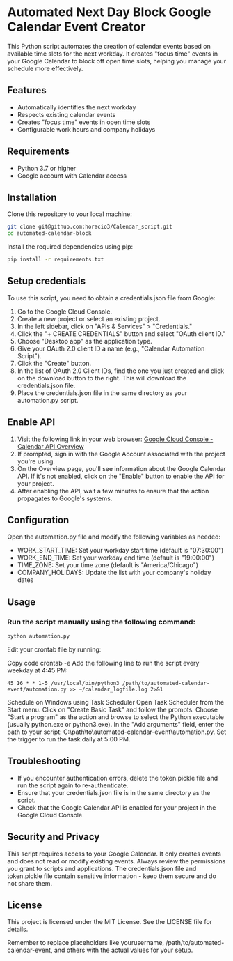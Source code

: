 # Automated Next Day Block Google Calendar Event Creator
This Python script automates the creation of calendar events based on available time slots for the next workday. It creates "focus time" events in your Google Calendar to block off open time slots, helping you manage your schedule more effectively.

## Features
- Automatically identifies the next workday
- Respects existing calendar events
- Creates "focus time" events in open time slots
- Configurable work hours and company holidays

## Requirements
- Python 3.7 or higher
- Google account with Calendar access

## Installation
Clone this repository to your local machine:

```bash
git clone git@github.com:horacio3/Calendar_script.git
cd automated-calendar-block
```
Install the required dependencies using pip:

```bash
pip install -r requirements.txt
```

## Setup credentials
To use this script, you need to obtain a credentials.json file from Google:

1. Go to the Google Cloud Console.
1. Create a new project or select an existing project.
1. In the left sidebar, click on "APIs & Services" > "Credentials."
1. Click the "+ CREATE CREDENTIALS" button and select "OAuth client ID."
1. Choose "Desktop app" as the application type.
1. Give your OAuth 2.0 client ID a name (e.g., "Calendar Automation Script").
1. Click the "Create" button.
1. In the list of OAuth 2.0 Client IDs, find the one you just created and click on the download button to the right. This will download the credentials.json file.
1. Place the credentials.json file in the same directory as your automation.py script.

## Enable API

1. Visit the following link in your web browser: [Google Cloud Console - Calendar API Overview](https://console.developers.google.com/apis/api/calendar-json.googleapis.com/overview)
1. If prompted, sign in with the Google Account associated with the project you're using.
1. On the Overview page, you'll see information about the Google Calendar API. If it's not enabled, click on the "Enable" button to enable the API for your project.
1. After enabling the API, wait a few minutes to ensure that the action propagates to Google's systems.

## Configuration

Open the automation.py file and modify the following variables as needed:

- WORK_START_TIME: Set your workday start time (default is "07:30:00")
- WORK_END_TIME: Set your workday end time (default is "19:00:00")
- TIME_ZONE: Set your time zone (default is "America/Chicago")
- COMPANY_HOLIDAYS: Update the list with your company's holiday dates

## Usage
### Run the script manually using the following command:

```bash
python automation.py
```

Edit your crontab file by running:

Copy code
crontab -e
Add the following line to run the script every weekday at 4:45 PM:

```
45 16 * * 1-5 /usr/local/bin/python3 /path/to/automated-calendar-event/automation.py >> ~/calendar_logfile.log 2>&1
```

Schedule on Windows using Task Scheduler
Open Task Scheduler from the Start menu.
Click on "Create Basic Task" and follow the prompts.
Choose "Start a program" as the action and browse to select the Python executable (usually python.exe or python3.exe).
In the "Add arguments" field, enter the path to your script: C:\path\to\automated-calendar-event\automation.py.
Set the trigger to run the task daily at 5:00 PM.


## Troubleshooting

- If you encounter authentication errors, delete the token.pickle file and run the script again to re-authenticate.
- Ensure that your credentials.json file is in the same directory as the script.
- Check that the Google Calendar API is enabled for your project in the Google Cloud Console.

## Security and Privacy

This script requires access to your Google Calendar. It only creates events and does not read or modify existing events. Always review the permissions you grant to scripts and applications. The credentials.json file and token.pickle file contain sensitive information - keep them secure and do not share them.

## License
This project is licensed under the MIT License. See the LICENSE file for details.

Remember to replace placeholders like yourusername, /path/to/automated-calendar-event, and others with the actual values for your setup.